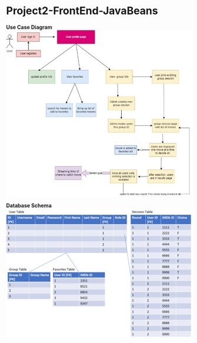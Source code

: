 # Project2-FrontEnd-JavaBeans

**Use Case Diagram**
![](./imgs/project2-user-flow.jpg)

**Database Schema**
![](./imgs/Schema.png)
